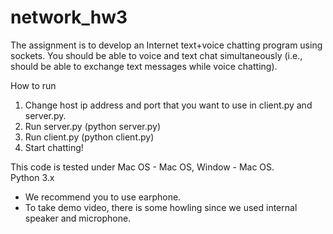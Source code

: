 # network_hw3

The assignment is to develop an Internet text+voice chatting program using sockets. You should be able to voice and text chat simultaneously (i.e., should be able to exchange text messages while voice chatting).

How to run  
1) Change host ip address and port that you want to use in client.py and server.py.  
2) Run server.py (python server.py)  
3) Run client.py (python client.py)  
4) Start chatting!  
  
This code is tested under Mac OS - Mac OS, Window - Mac OS.  
Python 3.x  
* We recommend you to use earphone.  
* To take demo video, there is some howling since we used internal speaker and microphone.
